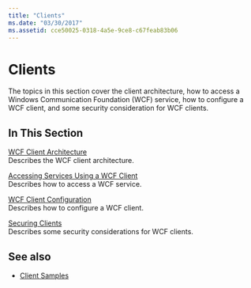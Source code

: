 ```yaml
---
title: "Clients"
ms.date: "03/30/2017"
ms.assetid: cce50025-0318-4a5e-9ce8-c67feab83b06
---
```

# Clients
The topics in this section cover the client architecture, how to access a Windows Communication Foundation (WCF) service, how to configure a WCF client, and some security consideration for WCF clients.  
  
## In This Section  
 [WCF Client Architecture](../../../../docs/framework/wcf/feature-details/client-architecture.md)  
 Describes the WCF client architecture.  
  
 [Accessing Services Using a WCF Client](../../../../docs/framework/wcf/feature-details/accessing-services-using-a-client.md)  
 Describes how to access a WCF service.  
  
 [WCF Client Configuration](../../../../docs/framework/wcf/feature-details/client-configuration.md)  
 Describes how to configure a WCF client.  
  
 [Securing Clients](../../../../docs/framework/wcf/securing-clients.md)  
 Describes some security considerations for WCF clients.  
  
## See also
- [Client Samples](https://msdn.microsoft.com/library/849fc452-8718-4d4e-ba57-905eed943f63)
